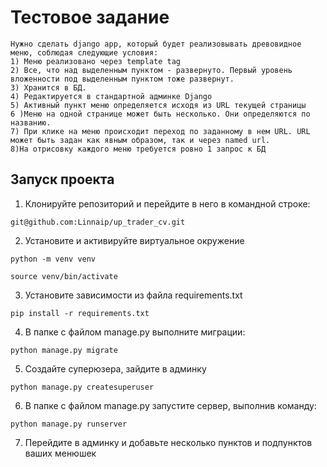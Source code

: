 # Тестовое задание
```commandline
Нужно сделать django app, который будет реализовывать древовидное меню, соблюдая следующие условия:
1) Меню реализовано через template tag
2) Все, что над выделенным пунктом - развернуто. Первый уровень вложенности под выделенным пунктом тоже развернут.
3) Хранится в БД.
4) Редактируется в стандартной админке Django
5) Активный пункт меню определяется исходя из URL текущей страницы
6 )Меню на одной странице может быть несколько. Они определяются по названию.
7) При клике на меню происходит переход по заданному в нем URL. URL может быть задан как явным образом, так и через named url.
8)На отрисовку каждого меню требуется ровно 1 запрос к БД
```
## Запуск проекта
1. Клонируйте репозиторий и перейдите в него в командной строке:
```commandline
git@github.com:Linnaip/up_trader_cv.git
```
2. Установите и активируйте виртуальное окружение
```commandline
python -m venv venv
```
```commandline
source venv/bin/activate
```
3. Установите зависимости из файла requirements.txt
```
pip install -r requirements.txt
```
4. В папке с файлом manage.py выполните миграции:
```
python manage.py migrate
```
5. Создайте суперюзера, зайдите в админку
```
python manage.py createsuperuser
```
6. В папке с файлом manage.py запустите сервер, выполнив команду:
```
python manage.py runserver
```
7. Перейдите в админку и добавьте несколько пунктов и подпунктов ваших менюшек
